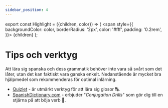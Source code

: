 ```yaml
---
sidebar_position: 4
---
```


export const Highlight = ({children, color}) => (
  <span
    style={{
      backgroundColor: color,
      borderRadius: '2px',
      color: '#fff',
      padding: '0.2rem',
    }}>
    {children}
  </span>
);

# <Highlight color="var(--highlight)">Tips och verktyg</Highlight>

Att lära sig spanska och dess grammatik behöver inte vara så svårt som det låter, utan det kan faktiskt vara ganska enkelt. Nedanstående är mycket bra hjälpmedel som rekommenderas för optimal inlärning.

- <a href="https://quizlet.com/" class="my-special-links" target="_blank">Quizlet</a> - är utmärkt verktyg för att lära sig glosor 🔠.
- <a href="https://www.spanishdict.com/conjugation" class="my-special-links" target="_blank">SpanishDictionary.com</a> - erbjuder "*Conjugation Drills*" som gör dig till en stjärna på att böja verb 🌟.

